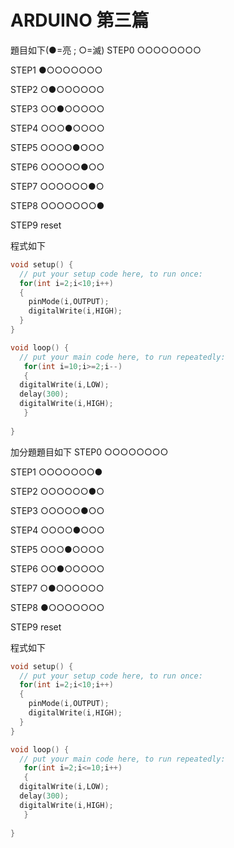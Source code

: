 # ARDUINO 第三篇
題目如下(●=亮 ; ○=滅)
STEP0 ○○○○○○○○</p>
STEP1 ●○○○○○○○</p>
STEP2 ○●○○○○○○</p>
STEP3 ○○●○○○○○</p>
STEP4 ○○○●○○○○</p>
STEP5 ○○○○●○○○</p>
STEP6 ○○○○○●○○</p>
STEP7 ○○○○○○●○</p>
STEP8 ○○○○○○○●</p>
STEP9 reset</p>

程式如下
```C++
void setup() {
  // put your setup code here, to run once:
  for(int i=2;i<10;i++)
  {
    pinMode(i,OUTPUT);
    digitalWrite(i,HIGH);
  }
}

void loop() {
  // put your main code here, to run repeatedly:
   for(int i=10;i>=2;i--)
   {
  digitalWrite(i,LOW);
  delay(300);
  digitalWrite(i,HIGH); 
   }
  
}
```
加分題題目如下
STEP0 ○○○○○○○○</p>
STEP1 ○○○○○○○●</p>
STEP2 ○○○○○○●○</p>
STEP3 ○○○○○●○○</p>
STEP4 ○○○○●○○○</p>
STEP5 ○○○●○○○○</p>
STEP6 ○○●○○○○○</p>
STEP7 ○●○○○○○○</p>
STEP8 ●○○○○○○○</p>
STEP9 reset</p>
程式如下
```C++
void setup() {
  // put your setup code here, to run once:
  for(int i=2;i<10;i++)
  {
    pinMode(i,OUTPUT);
    digitalWrite(i,HIGH);
  }
}

void loop() {
  // put your main code here, to run repeatedly:
   for(int i=2;i<=10;i++)
   {
  digitalWrite(i,LOW);
  delay(300);
  digitalWrite(i,HIGH); 
   }
  
}
```
